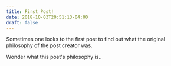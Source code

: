 ```yaml
---
title: First Post!
date: 2018-10-03T20:51:13-04:00
draft: false
---
```

Sometimes one looks to the first post to find out what the original philosophy of the post creator was.

Wonder what this post's philosophy is..

